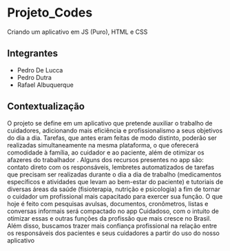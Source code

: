 # Projeto_Codes
Criando um aplicativo em JS (Puro), HTML e CSS
## Integrantes
* Pedro De Lucca
* Pedro Dutra
* Rafael Albuquerque
## Contextualização
O projeto se define em um aplicativo que pretende auxiliar o trabalho de cuidadores, adicionando mais eficiência e profissionalismo a seus objetivos do dia a dia. Tarefas, que antes eram feitas de modo distinto, poderão ser realizadas simultaneamente na mesma plataforma, o que oferecerá comodidade à família, ao cuidador e ao paciente, além de otimizar os afazeres do trabalhador . Alguns dos recursos presentes no app são: contato direto com os responsáveis, lembretes automatizados de tarefas que precisam ser realizadas durante o dia a dia de trabalho (medicamentos específicos e atividades que levam ao bem-estar do paciente) e tutoriais de diversas áreas da saúde (fisioterapia, nutrição e psicologia) a fim de tornar o cuidador um profissional mais capacitado para exercer sua função. O que hoje é feito com pesquisas avulsas, documentos, cronômetros, listas e conversas informais será compactado no app Cuidadoso, com o intuito de otimizar essas e outras funções da profissão que mais cresce no Brasil. Além disso, buscamos trazer mais confiança profissional na relação entre os responsáveis dos pacientes e seus cuidadores a partir do uso do nosso aplicativo
